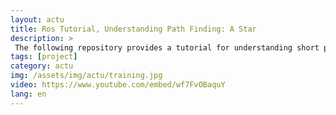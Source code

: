 ```yaml
---
layout: actu
title: Ros Tutorial, Understanding Path Finding: A Star
description: > 
 The following repository provides a tutorial for understanding short path computation under occupancy grid. More information is available here :https://github.com/jacques-saraydaryan/global_planner_short_path_student
tags: [project]
category: actu
img: /assets/img/actu/training.jpg
video: https://www.youtube.com/embed/wf7FvOBaquY
lang: en
---
```


